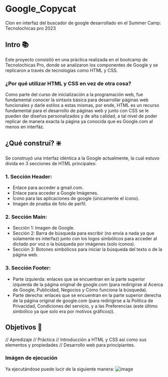 # Google_Copycat
Clon en interfaz del buscador de google desarrollado en el Summer Camp: Tecnolochicas pro 2023

## Intro 📚
Este proyecto consistió en una práctica realizada en el bootcamp de Tecnolochicas Pro, donde se analizaron los componentes de Google y se replicaron a través de tecnologías como HTML y CSS.
### ¿Por qué utilizar HTML y CSS en vez de otra cosa?
Como parte del curso de inicialización a la programación web, fue fundamental conocer la sintaxis básica para desarrollar páginas web funcionales y darle estilos a estas mismas, por ende, HTML es un recurso fundamental para el desarrollo de páginas web y junto con CSS se le pueden dar diseños personalizados y de alta calidad, a tal nivel de poder replicar de manera exacta la página ya conocida que es Google.com al menos en interfáz.

## ¿Qué construí? ❇️
Se construyó una interfaz idéntica a la Google actualmente, la cual estuvo divida en 3 secciones de HTML principales: 

### 1. Sección Header:
- Enlace para acceder a gmail.com.
- Enlace para acceder a Google Imágenes.
- Ícono para las aplicaciones de google (únicamente el ícono).
- Imagen de prueba de foto de perfil.
### 2. Sección Main:
- Sección 1: Imagen de Google.
- Sección 2: Barra de búsqueda para escribir (no envía a nada ya que solamente es interfaz) junto con los logos simbólicos para acceder al dictado por voz o la búsqueda por imágenes (solo íconos).
- Sección 3: Botones simbólicos para iniciar la búsqueda del texto o de la página web. 
### 3. Sección Footer:
- Parte izquierda: enlaces que se encuentran en la parte superior izquierda de la página original de google.com (para redirigirse al Acerca de Google, Publicidad, Negocios y Cómo funciona la búsqueda).
- Parte derecha: enlaces que se encuentran en la parte superior derecha de la página original de google.com (para redirigirse a la Política de Privacidad, Condiciones del servicio, y a las Preferencias (este último simbólico ya que solo era por motivos gráficos)).

## Objetivos 🚀
// Apredizaje // Práctica // Introducción a HTML y CSS así como sus elementos y propiedades // Desarrollo web para principiantes.

### Imágen de ejecución
Ya ejecutándose puede lucir de la siguiente manera:
![image](https://github.com/dantrixxheron/Google_Copycat/assets/123124430/8b0be257-6d9e-4db6-9dd9-3ecca584e002)


